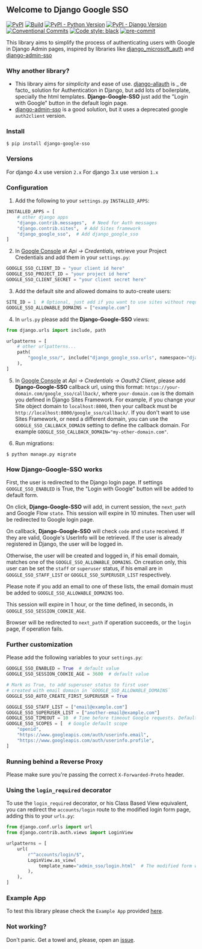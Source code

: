 ## Welcome to Django Google SSO

[![PyPI](https://img.shields.io/pypi/v/django-google-sso)](https://pypi.org/project/django-google-sso/)
[![Build](https://github.com/chrismaille/django-google-sso/workflows/tests/badge.svg)](https://github.com/chrismaille/django-google-sso/actions)
[![PyPI - Python Version](https://img.shields.io/pypi/pyversions/django-google-sso)](https://www.python.org)
[![PyPI - Django Version](https://img.shields.io/pypi/djversions/django-google-sso)](https://www.djangoproject.com/)
[![Conventional Commits](https://img.shields.io/badge/Conventional%20Commits-1.0.0-yellow.svg)](https://conventionalcommits.org)
[![Code style: black](https://img.shields.io/badge/code%20style-black-000000.svg)](https://github.com/psf/black)
[![pre-commit](https://img.shields.io/badge/pre--commit-enabled-brightgreen?logo=pre-commit&logoColor=white)](https://github.com/pre-commit/pre-commit)

This library aims to simplify the process of authenticating users with Google in Django Admin pages,
inspired by libraries like [django_microsoft_auth](https://github.com/AngellusMortis/django_microsoft_auth)
and [django-admin-sso](https://github.com/matthiask/django-admin-sso/)

### Why another library?

* This library aims for _simplicity_ and ease of use. [django-allauth](https://github.com/pennersr/django-allauth) is _
  de facto_ solution for Authentication in Django,
  but add lots of boilerplate, specially the html templates. **Django-Google-SSO** just add the "Login with Google"
  button in the default login page.
* [django-admin-sso](https://github.com/matthiask/django-admin-sso/) is a good solution, but it uses a deprecated
  google `auth2client` version.

### Install

```shell
$ pip install django-google-sso
```

### Versions

For django 4.x use version `2.x`
For django 3.x use version `1.x`

### Configuration

1. Add the following to your `settings.py` `INSTALLED_APPS`:

```python
INSTALLED_APPS = [
    # other django apps
    "django.contrib.messages",  # Need for Auth messages
    "django.contrib.sites",  # Add Sites framework
    "django_google_sso",  # Add django_google_sso
]
```

2. In [Google Console](https://console.cloud.google.com/apis/credentials) at _Api -> Credentials_, retrieve your
   Project Credentials and add them in your `settings.py`:

```python
GOOGLE_SSO_CLIENT_ID = "your client id here"
GOOGLE_SSO_PROJECT_ID = "your project id here"
GOOGLE_SSO_CLIENT_SECRET = "your client secret here"
```

3. Add the default site and allowed domains to auto-create users:

```python
SITE_ID = 1  # Optional, just add if you want to use sites without request.
GOOGLE_SSO_ALLOWABLE_DOMAINS = ["example.com"]
```

4. In `urls.py` please add the **Django-Google-SSO** views:

```python
from django.urls import include, path

urlpatterns = [
    # other urlpatterns...
    path(
        "google_sso/", include("django_google_sso.urls", namespace="django_google_sso")
    ),
]
```

5. In [Google Console](https://console.cloud.google.com/apis/credentials) at _Api -> Credentials -> Oauth2 Client_,
   please add **Django-Google-SSO** callback url, using this format: `https://your-domain.com/google_sso/callback/`,
   where `your-domain.com` is the domain you defined in Django Sites Framework. For example, if you change your
   Site object domain to `localhost:8000`, then your callback must be `http://localhost:8000/google_sso/callback/`. If
   you don't want to use Sites Framework, or need a different domain, you can use the `GOOGLE_SSO_CALLBACK_DOMAIN`
   setting to define the callback domain. For example `GOOGLE_SSO_CALLBACK_DOMAIN="my-other-domain.com"`.

6. Run migrations:

```shell
$ python manage.py migrate
```

### How Django-Google-SSO works

First, the user is redirected to the Django login page. If settings `GOOGLE_SSO_ENABLED` is True, the
"Login with Google" button will be added to default form.

On click, **Django-Google-SSO** will add, in current session, the `next_path` and Google Flow `state`.
This session will expire in 10 minutes. Then user will be redirected to Google login page.

On callback, **Django-Google-SSO** will check `code` and `state` received. If they are valid,
Google's UserInfo will be retrieved. If the user is already registered in Django, the user
will be logged in.

Otherwise, the user will be created and logged in, if his email domain,
matches one of the `GOOGLE_SSO_ALLOWABLE_DOMAINS`. On creation only, this user can be set the
`staff` or `superuser` status, if his email are in `GOGGLE_SSO_STAFF_LIST` or
`GOGGLE_SSO_SUPERUSER_LIST` respectively.

Please note if you add an email to one of these lists, the email domain must be added to `GOOGLE_SSO_ALLOWABLE_DOMAINS`
too.

This session will expire in 1 hour, or the time defined, in seconds, in `GOOGLE_SSO_SESSION_COOKIE_AGE`.

Browser will be redirected to `next_path` if operation succeeds, or the `login` page, if operation fails.

### Further customization

Please add the following variables to your `settings.py`:

```python
GOOGLE_SSO_ENABLED = True  # default value
GOOGLE_SSO_SESSION_COOKIE_AGE = 3600  # default value

# Mark as True, to add superuser status to first user
# created with email domain in `GOOGLE_SSO_ALLOWABLE_DOMAINS`
GOGGLE_SSO_AUTO_CREATE_FIRST_SUPERUSER = True

GOGGLE_SSO_STAFF_LIST = ["email@example.com"]
GOGGLE_SSO_SUPERUSER_LIST = ["another-email@example.com"]
GOOGLE_SSO_TIMEOUT = 10  # Time before timeout Google requests. Default value: 10 seconds
GOOGLE_SSO_SCOPES = [  # Google default scope
    "openid",
    "https://www.googleapis.com/auth/userinfo.email",
    "https://www.googleapis.com/auth/userinfo.profile",
]
```

### Running behind a Reverse Proxy

Please make sure you're passing the correct `X-Forwarded-Proto` header.

### Using the `login_required` decorator

To use the `login_required` decorator, or his Class Based View equivalent, you can redirect the `accounts/login` route
to the modified login form page, adding this to your `urls.py`:

````python
from django.conf.urls import url
from django.contrib.auth.views import LoginView

urlpatterns = [
    url(
        r"^accounts/login/$",
        LoginView.as_view(
            template_name="admin_sso/login.html"  # The modified form with google button
        ),
    ),
]
````

### Example App

To test this library please check the `Example App` provided [here](/example_app).

### Not working?

Don't panic. Get a towel and, please, open an [issue](https://github.com/chrismaille/django-google-sso/issues).
